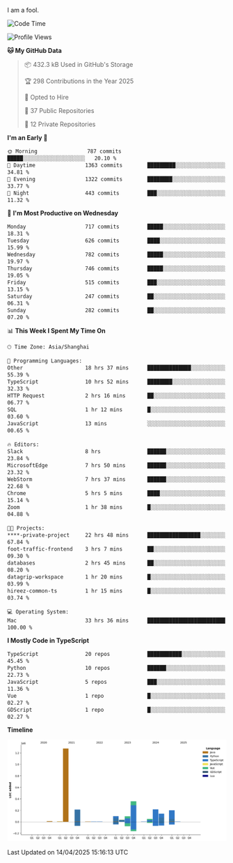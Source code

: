 I am a fool.

<!--START_SECTION:waka-->
![Code Time](http://img.shields.io/badge/Code%20Time-2%2C875%20hrs%2015%20mins-blue)

![Profile Views](http://img.shields.io/badge/Profile%20Views-1-blue)

**🐱 My GitHub Data** 

> 📦 432.3 kB Used in GitHub's Storage 
 > 
> 🏆 298 Contributions in the Year 2025
 > 
> 💼 Opted to Hire
 > 
> 📜 37 Public Repositories 
 > 
> 🔑 12 Private Repositories 
 > 
**I'm an Early 🐤** 

```text
🌞 Morning                787 commits         █████░░░░░░░░░░░░░░░░░░░░   20.10 % 
🌆 Daytime                1363 commits        █████████░░░░░░░░░░░░░░░░   34.81 % 
🌃 Evening                1322 commits        ████████░░░░░░░░░░░░░░░░░   33.77 % 
🌙 Night                  443 commits         ███░░░░░░░░░░░░░░░░░░░░░░   11.32 % 
```
📅 **I'm Most Productive on Wednesday** 

```text
Monday                   717 commits         █████░░░░░░░░░░░░░░░░░░░░   18.31 % 
Tuesday                  626 commits         ████░░░░░░░░░░░░░░░░░░░░░   15.99 % 
Wednesday                782 commits         █████░░░░░░░░░░░░░░░░░░░░   19.97 % 
Thursday                 746 commits         █████░░░░░░░░░░░░░░░░░░░░   19.05 % 
Friday                   515 commits         ███░░░░░░░░░░░░░░░░░░░░░░   13.15 % 
Saturday                 247 commits         ██░░░░░░░░░░░░░░░░░░░░░░░   06.31 % 
Sunday                   282 commits         ██░░░░░░░░░░░░░░░░░░░░░░░   07.20 % 
```


📊 **This Week I Spent My Time On** 

```text
🕑︎ Time Zone: Asia/Shanghai

💬 Programming Languages: 
Other                    18 hrs 37 mins      ██████████████░░░░░░░░░░░   55.39 % 
TypeScript               10 hrs 52 mins      ████████░░░░░░░░░░░░░░░░░   32.33 % 
HTTP Request             2 hrs 16 mins       ██░░░░░░░░░░░░░░░░░░░░░░░   06.77 % 
SQL                      1 hr 12 mins        █░░░░░░░░░░░░░░░░░░░░░░░░   03.60 % 
JavaScript               13 mins             ░░░░░░░░░░░░░░░░░░░░░░░░░   00.65 % 

🔥 Editors: 
Slack                    8 hrs               ██████░░░░░░░░░░░░░░░░░░░   23.84 % 
MicrosoftEdge            7 hrs 50 mins       ██████░░░░░░░░░░░░░░░░░░░   23.32 % 
WebStorm                 7 hrs 37 mins       ██████░░░░░░░░░░░░░░░░░░░   22.68 % 
Chrome                   5 hrs 5 mins        ████░░░░░░░░░░░░░░░░░░░░░   15.14 % 
Zoom                     1 hr 38 mins        █░░░░░░░░░░░░░░░░░░░░░░░░   04.88 % 

🐱‍💻 Projects: 
****-private-project     22 hrs 48 mins      █████████████████░░░░░░░░   67.84 % 
foot-traffic-frontend    3 hrs 7 mins        ██░░░░░░░░░░░░░░░░░░░░░░░   09.30 % 
databases                2 hrs 45 mins       ██░░░░░░░░░░░░░░░░░░░░░░░   08.20 % 
datagrip-workspace       1 hr 20 mins        █░░░░░░░░░░░░░░░░░░░░░░░░   03.99 % 
hireez-common-ts         1 hr 15 mins        █░░░░░░░░░░░░░░░░░░░░░░░░   03.74 % 

💻 Operating System: 
Mac                      33 hrs 36 mins      █████████████████████████   100.00 % 
```

**I Mostly Code in TypeScript** 

```text
TypeScript               20 repos            ███████████░░░░░░░░░░░░░░   45.45 % 
Python                   10 repos            ██████░░░░░░░░░░░░░░░░░░░   22.73 % 
JavaScript               5 repos             ███░░░░░░░░░░░░░░░░░░░░░░   11.36 % 
Vue                      1 repo              █░░░░░░░░░░░░░░░░░░░░░░░░   02.27 % 
GDScript                 1 repo              █░░░░░░░░░░░░░░░░░░░░░░░░   02.27 % 
```



**Timeline**

![Lines of Code chart](https://raw.githubusercontent.com/VeejaLiu/VeejaLiu/master/assets/bar_graph.png)


 Last Updated on 14/04/2025 15:16:13 UTC
<!--END_SECTION:waka-->
